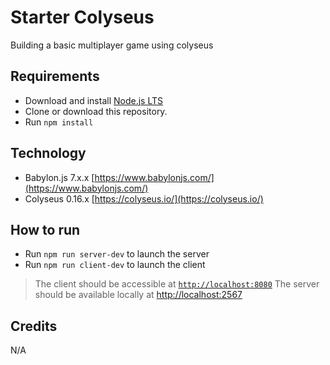 # Starter Colyseus
Building a basic multiplayer game using colyseus

## Requirements
- Download and install [Node.js LTS](https://nodejs.org/en/download/)
- Clone or download this repository.
- Run `npm install`

## Technology
- Babylon.js 7.x.x [https://www.babylonjs.com/](https://www.babylonjs.com/)
- Colyseus 0.16.x [https://colyseus.io/](https://colyseus.io/)

## How to run
- Run `npm run server-dev` to launch the server
- Run `npm run client-dev` to launch the client

> The client should be accessible at [`http://localhost:8080`](http://localhost:8080)
> The server should be available locally at [http://localhost:2567](http://localhost:2567)

## Credits
N/A